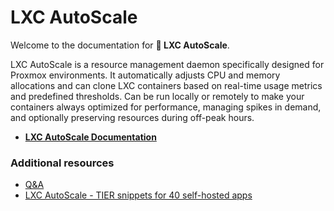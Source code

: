 # LXC AutoScale

Welcome to the documentation for **🚀 LXC AutoScale**.

LXC AutoScale is a resource management daemon specifically designed for Proxmox environments. It automatically adjusts CPU and memory allocations and can clone LXC containers based on real-time usage metrics and predefined thresholds. Can be run locally or remotely to make your containers always optimized for performance, managing spikes in demand, and optionally preserving resources during off-peak hours.

- **[LXC AutoScale Documentation](lxc_autoscale/README.md)**

### Additional resources

- [Q&A](q%26a/README.md)
- [LXC AutoScale - TIER snippets for 40 self-hosted apps](https://github.com/fabriziosalmi/proxmox-lxc-autoscale/blob/main/docs/lxc_autoscale/examples/README.md)
  
